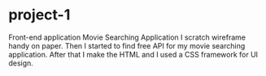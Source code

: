 # project-1
Front-end application 
Movie Searching Application
I scratch wireframe handy on paper. 
Then I started to find free API for my movie searching application.
After that I make the HTML and I used a CSS framework for UI design. 
